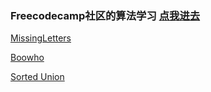 ### Freecodecamp社区的算法学习 [点我进去](https://github.com/xiaotiandada/algorithm/tree/master/freecodecamp)

[MissingLetters](https://github.com/xiaotiandada/algorithm/tree/master/freecodecamp/MissingLetters)

[Boowho](https://github.com/xiaotiandada/algorithm/tree/master/freecodecamp/Boowho)

[Sorted Union](https://github.com/xiaotiandada/algorithm/tree/master/freecodecamp/SortedUnion)